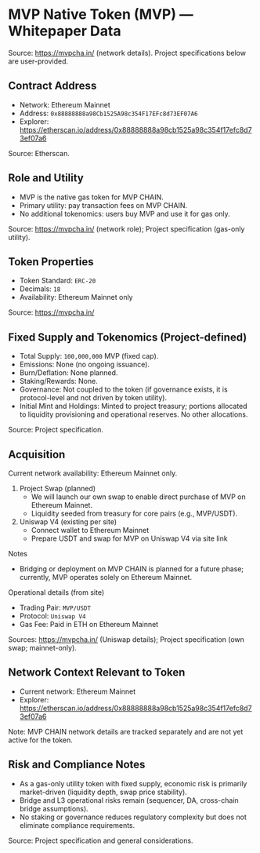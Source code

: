# MVP Native Token (MVP) — Whitepaper Data

Source: https://mvpcha.in/ (network details). Project specifications below are user-provided.

## Contract Address
- Network: Ethereum Mainnet
- Address: `0x88888888a98Cb1525A98c354F17EFc8d73EF07A6`
- Explorer: https://etherscan.io/address/0x88888888a98cb1525a98c354f17efc8d73ef07a6

Source: Etherscan.

## Role and Utility

- MVP is the native gas token for MVP CHAIN.
- Primary utility: pay transaction fees on MVP CHAIN.
- No additional tokenomics: users buy MVP and use it for gas only.

Source: https://mvpcha.in/ (network role); Project specification (gas-only utility).

## Token Properties

- Token Standard: `ERC-20`
- Decimals: `18`
- Availability: Ethereum Mainnet only

Source: https://mvpcha.in/

## Fixed Supply and Tokenomics (Project-defined)

- Total Supply: `100,000,000` MVP (fixed cap).
- Emissions: None (no ongoing issuance).
- Burn/Deflation: None planned.
- Staking/Rewards: None.
- Governance: Not coupled to the token (if governance exists, it is protocol-level and not driven by token utility).
- Initial Mint and Holdings: Minted to project treasury; portions allocated to liquidity provisioning and operational reserves. No other allocations.

Source: Project specification.

## Acquisition

Current network availability: Ethereum Mainnet only.

1. Project Swap (planned)
   - We will launch our own swap to enable direct purchase of MVP on Ethereum Mainnet.
   - Liquidity seeded from treasury for core pairs (e.g., MVP/USDT).
2. Uniswap V4 (existing per site)
   - Connect wallet to Ethereum Mainnet
   - Prepare USDT and swap for MVP on Uniswap V4 via site link

Notes
- Bridging or deployment on MVP CHAIN is planned for a future phase; currently, MVP operates solely on Ethereum Mainnet.

Operational details (from site)

- Trading Pair: `MVP/USDT`
- Protocol: `Uniswap V4`
- Gas Fee: Paid in ETH on Ethereum Mainnet

Sources: https://mvpcha.in/ (Uniswap details); Project specification (own swap; mainnet-only).

## Network Context Relevant to Token

- Current network: Ethereum Mainnet
- Explorer: https://etherscan.io/address/0x88888888a98cb1525a98c354f17efc8d73ef07a6

Note: MVP CHAIN network details are tracked separately and are not yet active for the token.

## Risk and Compliance Notes

- As a gas-only utility token with fixed supply, economic risk is primarily market-driven (liquidity depth, swap price stability).
- Bridge and L3 operational risks remain (sequencer, DA, cross-chain bridge assumptions).
- No staking or governance reduces regulatory complexity but does not eliminate compliance requirements.

Source: Project specification and general considerations.
